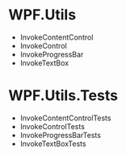 # WPF.Utils
- InvokeContentControl
- InvokeControl
- InvokeProgressBar
- InvokeTextBox

# WPF.Utils.Tests
- InvokeContentControlTests
- InvokeControlTests
- InvokeProgressBarTests
- InvokeTextBoxTests
